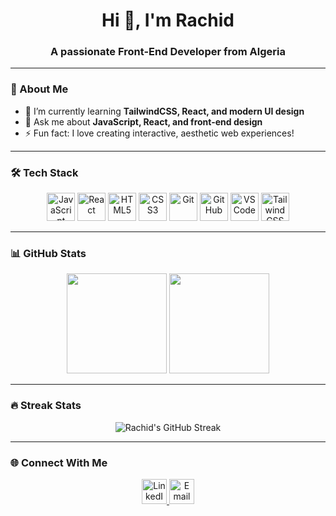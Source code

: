 <!-- Profile Header -->
<h1 align="center">Hi 👋, I'm Rachid</h1>
<h3 align="center">A passionate Front-End Developer from Algeria</h3>

---

### 🚀 About Me
- 🌱 I’m currently learning **TailwindCSS, React, and modern UI design**
- 💬 Ask me about **JavaScript, React, and front-end design**
- ⚡ Fun fact: I love creating interactive, aesthetic web experiences!

---

### 🛠️ Tech Stack

<p align="center">
  <!-- Languages -->
  <img src="https://cdn.jsdelivr.net/gh/devicons/devicon/icons/javascript/javascript-original.svg" width="45" height="45" alt="JavaScript" />
  <img src="https://cdn.jsdelivr.net/gh/devicons/devicon/icons/react/react-original.svg" width="45" height="45" alt="React" />
  <img src="https://cdn.jsdelivr.net/gh/devicons/devicon/icons/html5/html5-original.svg" width="45" height="45" alt="HTML5" />
  <img src="https://cdn.jsdelivr.net/gh/devicons/devicon/icons/css3/css3-original.svg" width="45" height="45" alt="CSS3" />
  <img src="https://cdn.jsdelivr.net/gh/devicons/devicon/icons/git/git-original.svg" width="45" height="45" alt="Git" />
  <img src="https://cdn.jsdelivr.net/gh/devicons/devicon/icons/github/github-original.svg" width="45" height="45" alt="GitHub" />
  <img src="https://cdn.jsdelivr.net/gh/devicons/devicon/icons/vscode/vscode-original.svg" width="45" height="45" alt="VSCode" />
  <img src="https://cdn.jsdelivr.net/gh/devicons/devicon/icons/tailwindcss/tailwindcss-plain.svg" width="45" height="45" alt="TailwindCSS" />
</p>

---

### 📊 GitHub Stats

<p align="center">
  <!-- Stats -->
  <img src="https://github-readme-stats.vercel.app/api?username=SalhineRachid&show_icons=true&theme=highcontrast&hide_border=true" height="160" />
  <img src="https://github-readme-stats.vercel.app/api/top-langs/?username=SalhineRachid&layout=compact&theme=highcontrast&hide_border=true" height="160" />
</p>

---

### 🔥 Streak Stats

<p align="center">
  <img src="https://streak-stats.demolab.com/?user=SalhineRachid&theme=highcontrast&hide_border=true&background=1c1917&ring=ffffff&fire=ffffff&currStreakNum=ffffff&currStreakLabel=ffffff&sideNums=ffffff&sideLabels=ffffff&dates=ffffff" alt="Rachid's GitHub Streak" />
</p>

---

### 🌐 Connect With Me
<p align="center">
  <a href="https://www.linkedin.com/in/salhinerachid/" target="_blank">
    <img src="https://cdn.jsdelivr.net/gh/devicons/devicon/icons/linkedin/linkedin-original.svg" width="40" height="40" alt="LinkedIn"/>
  </a>
  <a href="mailto:salhinerachid@gmail.com" target="_blank">
    <img src="https://cdn-icons-png.flaticon.com/512/732/732200.png" width="40" height="40" alt="Email"/>
  </a>
</p>

